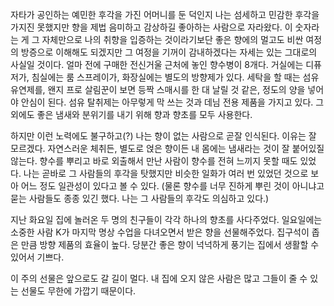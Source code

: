 자타가 공인하는 예민한 후각을 가진 어머니를 둔 덕인지 나는 섬세하고 민감한 후각을 가지진 못했지만 향을 제법 음미하고 감상하길 좋아하는 사람으로 자라왔다. 이 숫자라는 게 그 자체만으로 나의 취향을 입증하는 것이라기보단 좋은 향에의 멀고도 비싼 여정의 방증으로 이해해도 되겠지만 그 여정을 기꺼이 감내하겠다는 자세는 있는 그대로의 사실일 것이다. 얼마 전에 구매한 전신거울 근처에 놓인 향수병이 8개다. 거실에는 디퓨저가, 침실에는 룸 스프레이가, 화장실에는 별도의 방향제가 있다. 세탁을 할 때는 섬유유연제를, 왠지 프로 살림꾼이 보면 등짝 스매시를 한 대 날릴 것 같은, 정도의 양을 넣어야 안심이 된다. 섬유 탈취제는 아무렇게 막 쓰는 것과 데님 전용 제품을 가지고 있다. 그 외에도 좋은 냄새와 분위기를 내기 위해 향과 향초를 모두 사용한다.

하지만 이런 노력에도 불구하고(?) 나는 향이 없는 사람으로 곧잘 인식된다. 이유는 잘 모르겠다. 자연스러운 체취든, 별도로 얹은 향이든 내 몸에는 냄새라는 것이 잘 붙어있질 않는다. 향수를 뿌리고 바로 외출해서 만난 사람이 향수를 전혀 느끼지 못할 때도 있었다. 나는 곧바로 그 사람들의 후각을 탓했지만 비슷한 일화가 여러 번 있었던 것으로 보아 어느 정도 일관성이 있다고 볼 수 있다. (물론 향수를 너무 진하게 뿌린 것이 아니냐고 묻는 사람들도 종종 있긴 했다. 나는 그 사람들의 후각도 의심하고 있다.)

지난 화요일 집에 놀러온 두 명의 친구들이 각각 하나의 향초를 사다주었다. 일요일에는 소중한 사람 K가 마지막 명상 수업을 다녀오면서 받은 향을 선물해주었다. 집구석이 좁은 만큼 방향 제품의 효율이 높다. 당분간 좋은 향이 넉넉하게 풍기는 집에서 생활할 수 있어서 기쁘다.

이 주의 선물은 앞으로도 갈 길이 멀다. 내 집에 오지 않은 사람은 많고 그들이 줄 수 있는 선물도 무한에 가깝기 때문이다.
